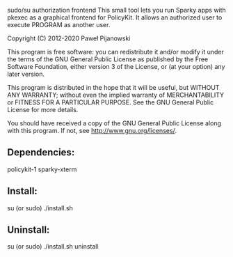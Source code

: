 sudo/su authorization frontend
This small tool lets you run Sparky apps with pkexec as a graphical frontend for PolicyKit. It allows an authorized user to execute PROGRAM as another user.

Copyright (C) 2012-2020 Paweł Pijanowski

This program is free software: you can redistribute it and/or modify
it under the terms of the GNU General Public License as published by
the Free Software Foundation, either version 3 of the License, or
(at your option) any later version.

This program is distributed in the hope that it will be useful,
but WITHOUT ANY WARRANTY; without even the implied warranty of
MERCHANTABILITY or FITNESS FOR A PARTICULAR PURPOSE.  See the
GNU General Public License for more details.

You should have received a copy of the GNU General Public License
along with this program.  If not, see <http://www.gnu.org/licenses/>.

Dependencies:
-------------
policykit-1
sparky-xterm

Install:
-------------
su (or sudo) 
./install.sh

Uninstall:
-------------
su (or sudo)
./install.sh uninstall

